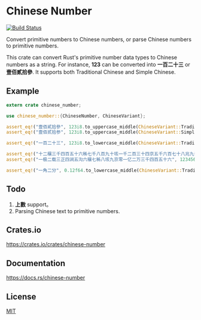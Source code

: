 Chinese Number
====================

[![Build Status](https://travis-ci.org/magiclen/chinese-number.svg?branch=master)](https://travis-ci.org/magiclen/chinese-number)

Convert primitive numbers to Chinese numbers, or parse Chinese numbers to primitive numbers.

This crate can convert Rust's primitive number data types to Chinese numbers as a string. For instance, **123** can be converted into **一百二十三** or **壹佰貳拾參**. It supports both Traditional Chinese and Simple Chinese.

## Example

```rust
extern crate chinese_number;

use chinese_number::{ChineseNumber, ChineseVariant};

assert_eq!("壹佰貳拾參", 123i8.to_uppercase_middle(ChineseVariant::Traditional));
assert_eq!("壹佰贰拾参", 123i8.to_uppercase_middle(ChineseVariant::Simple));

assert_eq!("一百二十三", 123i8.to_lowercase_middle(ChineseVariant::Traditional));

assert_eq!("十二穰三千四百五十六秭七千八百九十垓一千二百三十四京五千六百七十八兆九千零一十二億三千四百五十六萬七千八百九十", 123456789012345678901234567890i128.to_lowercase_middle(ChineseVariant::Traditional));
assert_eq!("一极二载三正四涧五沟六穰七秭八垓九京零一亿二万三千四百五十六", 1234567890123456i64.to_lowercase_low(ChineseVariant::Simple));

assert_eq!("一角二分", 0.12f64.to_lowercase_middle(ChineseVariant::Traditional));
```

## Todo

1. **上數** support。
1. Parsing Chinese text to primitive numbers.

## Crates.io

https://crates.io/crates/chinese-number

## Documentation

https://docs.rs/chinese-number

## License

[MIT](LICENSE)